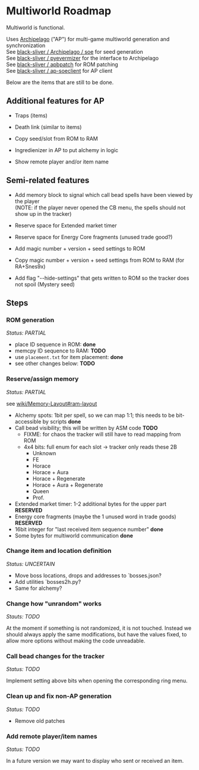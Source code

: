 # Multiworld Roadmap

Multiworld is functional.

Uses [Archipelago](https://github.com/ArchipelagoMW/Archipelago) ("AP") for multi-game multiworld generation and synchronization\
See [black-sliver / Archipelago / soe](https://github.com/black-sliver/archipelago/tree/soe) for seed generation\
See [black-sliver / pyevermizer](https://github.com/black-sliver/pyevermizer) for the interface to Archipelago\
See [black-sliver / apbpatch](https://github.com/black-sliver/apbpatch) for ROM patching\
See [black-sliver / ap-soeclient](https://github.com/black-sliver/ap-soeclient) for AP client

Below are the items that are still to be done.

## Additional features for AP

* Traps (items)

* Death link (similar to items)

* Copy seed/slot from ROM to RAM

* Ingredienizer in AP to put alchemy in logic

* Show remote player and/or item name

## Semi-related features

* Add memory block to signal which call bead spells have been viewed by the player\
  (NOTE: if the player never opened the CB menu, the spells should not show up in the tracker)
  
* Reserve space for Extended market timer

* Reserve space for Energy Core fragments (unused trade good?)

* Add magic number + version + seed settings to ROM 

* Copy magic number + version + seed settings from ROM to RAM (for RA+Snes9x)

* Add flag "--hide-settings" that gets written to ROM so the tracker does not spoil (Mystery seed)

## Steps

### ROM generation

_Status: PARTIAL_

* place ID sequence in ROM: **done**
* memcpy ID sequence to RAM: **TODO**
* use `placement.txt` for item placement: **done**
* see other changes below: **TODO**

### Reserve/assign memory

_Status: PARTIAL_

see [wiki/Memory-Layout#ram-layout](https://github.com/black-sliver/evermizer/wiki/Memory-Layout#ram-layout)

* Alchemy spots: 1bit per spell, so we can map 1:1; this needs to be bit-accessible by scripts
  **done**
* Call bead visibility; this will be written by ASM code **TODO**
  * FIXME: for chaos the tracker will still have to read mapping from ROM
  * 4x4 bits: full enum for each slot -> tracker only reads these 2B
    * Unknown
    * FE
    * Horace
    * Horace + Aura
    * Horace + Regenerate
    * Horace + Aura + Regenerate
    * Queen
    * Prof.
* Extended market timer: 1-2 additional bytes for the upper part
  **RESERVED**
* Energy core fragments (maybe the 1 unused word in trade goods)
  **RESERVED**
* 16bit integer for "last received item sequence number"
  **done**
* Some bytes for multiworld communication
  **done**

### Change item and location definition

_Status: UNCERTAIN_

* Move boss locations, drops and addresses to `bosses.json?
* Add utilities `bosses2h.py?
* Same for alchemy?

### Change how "unrandom" works

_Stauts: TODO_

At the moment if something is not randomized, it is not touched. Instead we
should always apply the same modifications, but have the values fixed, to allow
more options without making the code unreadable.

### Call bead changes for the tracker

_Status: TODO_

Implement setting above bits when opening the corresponding ring menu.

### Clean up and fix non-AP generation

_Status: TODO_

* Remove old patches

### Add remote player/item names

_Status: TODO_

In a future version we may want to display who sent or received an item.
